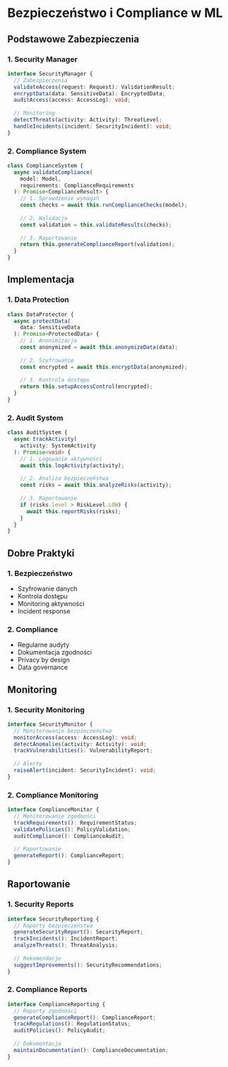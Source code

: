 # Bezpieczeństwo i Compliance w ML

## Podstawowe Zabezpieczenia

### 1. Security Manager
```typescript
interface SecurityManager {
  // Zabezpieczenia
  validateAccess(request: Request): ValidationResult;
  encryptData(data: SensitiveData): EncryptedData;
  auditAccess(access: AccessLog): void;
  
  // Monitoring
  detectThreats(activity: Activity): ThreatLevel;
  handleIncidents(incident: SecurityIncident): void;
}
```

### 2. Compliance System
```typescript
class ComplianceSystem {
  async validateCompliance(
    model: Model,
    requirements: ComplianceRequirements
  ): Promise<ComplianceResult> {
    // 1. Sprawdzenie wymagań
    const checks = await this.runComplianceChecks(model);
    
    // 2. Walidacja
    const validation = this.validateResults(checks);
    
    // 3. Raportowanie
    return this.generateComplianceReport(validation);
  }
}
```

## Implementacja

### 1. Data Protection
```typescript
class DataProtector {
  async protectData(
    data: SensitiveData
  ): Promise<ProtectedData> {
    // 1. Anonimizacja
    const anonymized = await this.anonymizeData(data);
    
    // 2. Szyfrowanie
    const encrypted = await this.encryptData(anonymized);
    
    // 3. Kontrola dostępu
    return this.setupAccessControl(encrypted);
  }
}
```

### 2. Audit System
```typescript
class AuditSystem {
  async trackActivity(
    activity: SystemActivity
  ): Promise<void> {
    // 1. Logowanie aktywności
    await this.logActivity(activity);
    
    // 2. Analiza bezpieczeństwa
    const risks = await this.analyzeRisks(activity);
    
    // 3. Raportowanie
    if (risks.level > RiskLevel.LOW) {
      await this.reportRisks(risks);
    }
  }
}
```

## Dobre Praktyki

### 1. Bezpieczeństwo
- Szyfrowanie danych
- Kontrola dostępu
- Monitoring aktywności
- Incident response

### 2. Compliance
- Regularne audyty
- Dokumentacja zgodności
- Privacy by design
- Data governance

## Monitoring

### 1. Security Monitoring
```typescript
interface SecurityMonitor {
  // Monitorowanie bezpieczeństwa
  monitorAccess(access: AccessLog): void;
  detectAnomalies(activity: Activity): void;
  trackVulnerabilities(): VulnerabilityReport;
  
  // Alerty
  raiseAlert(incident: SecurityIncident): void;
}
```

### 2. Compliance Monitoring
```typescript
interface ComplianceMonitor {
  // Monitorowanie zgodności
  trackRequirements(): RequirementStatus;
  validatePolicies(): PolicyValidation;
  auditCompliance(): ComplianceAudit;
  
  // Raportowanie
  generateReport(): ComplianceReport;
}
```

## Raportowanie

### 1. Security Reports
```typescript
interface SecurityReporting {
  // Raporty bezpieczeństwa
  generateSecurityReport(): SecurityReport;
  trackIncidents(): IncidentReport;
  analyzeThreats(): ThreatAnalysis;
  
  // Rekomendacje
  suggestImprovements(): SecurityRecommendations;
}
```

### 2. Compliance Reports
```typescript
interface ComplianceReporting {
  // Raporty zgodności
  generateComplianceReport(): ComplianceReport;
  trackRegulations(): RegulationStatus;
  auditPolicies(): PolicyAudit;
  
  // Dokumentacja
  maintainDocumentation(): ComplianceDocumentation;
}
``` 